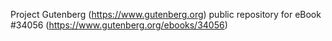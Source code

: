 Project Gutenberg (https://www.gutenberg.org) public repository for eBook #34056 (https://www.gutenberg.org/ebooks/34056)
